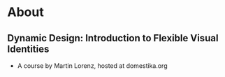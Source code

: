 

# About


## Dynamic Design: Introduction to Flexible Visual Identities

-   A course by Martin Lorenz, hosted at domestika.org

